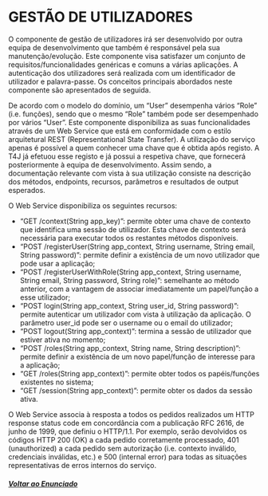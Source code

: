 # GESTÃO DE UTILIZADORES

O componente de gestão de utilizadores irá ser desenvolvido por outra equipa de desenvolvimento que também é responsável pela sua manutenção/evolução. Este componente visa satisfazer um conjunto de requisitos/funcionalidades genéricas e comuns a várias aplicações. A autenticação dos utilizadores será realizada com um identificador de utilizador e palavra-passe.
Os conceitos principais abordados neste componente são apresentados de seguida.

De acordo com o modelo do domínio, um “User” desempenha vários “Role” (i.e. funções), sendo que o mesmo “Role” também pode ser desempenhado por vários “User”.
Este componente disponibiliza as suas funcionalidades através de um Web Service que está em conformidade com o estilo arquitetural REST (Representational State Transfer). A utilização do serviço apenas é possível a quem conhecer uma chave que é obtida após registo. A T4J já efetuou esse registo e já possui a respetiva chave, que fornecerá posteriormente à equipa de desenvolvimento.
Assim sendo, a documentação relevante com vista à sua utilização consiste na descrição dos métodos, endpoints, recursos, parâmetros e resultados de output esperados.

O Web Service disponibiliza os seguintes recursos:
- “GET /context(String app_key)”: permite obter uma chave de contexto que identifica uma sessão de utilizador. Esta chave de contexto será necessária para executar todos os restantes métodos disponíveis.
- “POST /registerUser(String app_context, String username, String email, String password)”: permite definir a existência de um novo utilizador que pode usar a aplicação;
- “POST /registerUserWithRole(String app_context, String username, String email, String password, String role)”: semelhante ao método anterior, com a vantagem de associar imediatamente um papel/função a esse utilizador;
- “POST login(String app_context, String user_id, String password)”: permite autenticar um utilizador com vista à utilização da aplicação. O parâmetro user_id pode ser o username ou o email do utilizador;
- “POST logout(String app_context)”: termina a sessão de utilizador que estiver ativa no momento;
- “POST /roles(String app_context, String name, String description)”: permite definir a existência de um novo papel/função de interesse para a aplicação;
- “GET /roles(String app_context)”: permite obter todos os papéis/funções existentes no sistema;
- “GET /session(String app_context)”: permite obter os dados da sessão ativa.

O Web Service associa à resposta a todos os pedidos realizados um HTTP response status code em concordância com a publicação RFC 2616, de junho de 1999, que definiu o HTTP/1.1. Por exemplo, serão devolvidos os códigos HTTP 200 (OK) a cada pedido corretamente processado, 401 (unauthorized) a cada pedido sem autorização (i.e. contexto inválido, credenciais inválidas, etc.) e 500 (internal error) para todas as situações representativas de erros internos do serviço.

##### [Voltar ao Enunciado](https://github.com/blestonbandeiraUPSKILL/upskill_java1_labprg_grupo2/blob/main/Sprint%202%20-%20Documenta%C3%A7%C3%A3o/Enunciado/Enunciado.md)